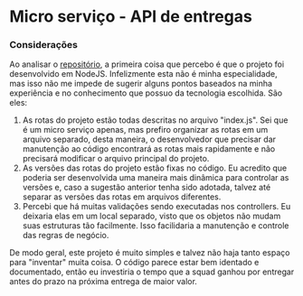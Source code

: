 # Micro serviço - API de entregas

### Considerações

Ao analisar o [repositório](https://github.com/brudam-dev/BRUDAM-2023-09-18), a primeira coisa que percebo é que o projeto foi desenvolvido em NodeJS. Infelizmente esta não é minha especialidade, mas isso não me impede de sugerir alguns pontos baseados na minha experiência e no conhecimento que possuo da tecnologia escolhida. São eles:

1. As rotas do projeto estão todas descritas no arquivo "index.js". Sei que é um micro serviço apenas, mas prefiro organizar as rotas em um arquivo separado, desta maneira, o desenvolvedor que precisar dar manutenção ao código encontrará as rotas mais rapidamente e não precisará modificar o arquivo principal do projeto.
2. As versões das rotas do projeto estão fixas no código. Eu acredito que poderia ser desenvolvida uma maneira mais dinâmica para controlar as versões e, caso a sugestão anterior tenha sido adotada, talvez até separar as versões das rotas em arquivos diferentes.
3. Percebi que há muitas validações sendo executadas nos controllers. Eu deixaria elas em um local separado, visto que os objetos não mudam suas estruturas tão facilmente. Isso facilidaria a manutenção e controle das regras de negócio.

De modo geral, este projeto é muito simples e talvez não haja tanto espaço para "inventar" muita coisa. O código parece estar bem identado e documentado, então eu investiria o tempo que a squad ganhou por entregar antes do prazo na próxima entrega de maior valor.